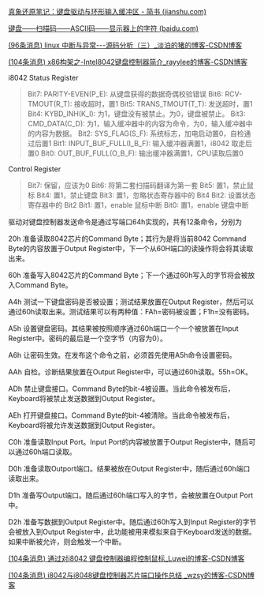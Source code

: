 [真象还原笔记：键盘驱动与环形输入缓冲区 - 简书 (jianshu.com)](https://www.jianshu.com/p/ff65a1ca6954)

[键盘——扫描码——ASCII码——显示器上的字符 (baidu.com)](https://baijiahao.baidu.com/s?id=1694086614934809141&wfr=spider&for=pc)

[(96条消息) linux 中断与异常---源码分析（三）_淡泊的猪的博客-CSDN博客](https://blog.csdn.net/whuzm08/article/details/80097186)

[(104条消息) x86构架之-Intel8042键盘控制器简介_rayylee的博客-CSDN博客](https://blog.csdn.net/hbuxiaofei/article/details/116274989)

i8042 Status Register

> Bit7: PARITY-EVEN(P_E): 从键盘获得的数据奇偶校验错误
> Bit6: RCV-TMOUT(R_T): 接收超时，置1
> Bit5: TRANS_TMOUT(T_T): 发送超时，置1
> Bit4: KYBD_INH(K_I): 为1，键盘没有被禁止。为0，键盘被禁止。
> Bit3: CMD_DATA(C_D): 为1，输入缓冲器中的内容为命令，为0，输入缓冲器中的内容为数据。
> Bit2: SYS_FLAG(S_F): 系统标志，加电启动置0，自检通过后置1
> Bit1: INPUT_BUF_FULL(I_B_F): 输入缓冲器满置1，i8042 取走后置0
> Bit0: OUT_BUF_FULL(O_B_F): 输出缓冲器满置1，CPU读取后置0

Control Register

> Bit7: 保留，应该为0
> Bit6: 将第二套扫描码翻译为第一套
> Bit5: 置1，禁止鼠标
> Bit4: 置1，禁止键盘
> Bit3: 置1，忽略状态寄存器中的 Bit4
> Bit2: 设置状态寄存器中的 Bit2
> Bit1: 置1，enable 鼠标中断
> Bit0: 置1，enable 键盘中断



驱动对键盘控制器发送命令是通过写端口64h实现的，共有12条命令，分别为

20h
准备读取8042芯片的Command Byte；其行为是将当前8042 Command Byte的内容放置于Output Register中，下一个从60H端口的读操作将会将其读取出来。

60h
准备写入8042芯片的Command Byte；下一个通过60h写入的字节将会被放入Command Byte。

A4h
测试一下键盘密码是否被设置；测试结果放置在Output Register，然后可以通过60h读取出来。测试结果可以有两种值：FAh=密码被设置；F1h=没有密码。

A5h
设置键盘密码。其结果被按照顺序通过60h端口一个一个被放置在Input Register中。密码的最后是一个空字节（内容为0）。

A6h
让密码生效。在发布这个命令之前，必须首先使用A5h命令设置密码。

AAh
自检。诊断结果放置在Output Register中，可以通过60h读取。55h=OK。

ADh
禁止键盘接口。Command Byte的bit-4被设置。当此命令被发布后，Keyboard将被禁止发送数据到Output Register。

AEh
打开键盘接口。Command Byte的bit-4被清除。当此命令被发布后，Keyboard将被允许发送数据到Output Register。

C0h
准备读取Input Port。Input Port的内容被放置于Output Register中，随后可以通过60h端口读取。

D0h
准备读取Outport端口。结果被放在Output Register中，随后通过60h端口读取出来。

D1h
准备写Output端口。随后通过60h端口写入的字节，会被放置在Output Port中。

D2h
准备写数据到Output Register中。随后通过60h写入到Input Register的字节会被放入到Output Register中，此功能被用来模拟来自于Keyboard发送的数据。如果中断被允许，则会触发一个中断。

[(104条消息) 通过对i8042 键盘控制器编程控制鼠标_Luwei的博客-CSDN博客](https://blog.csdn.net/snailhit/article/details/6684192?spm=1001.2101.3001.6650.7&utm_medium=distribute.pc_relevant.none-task-blog-2%7Edefault%7EESLANDING%7Edefault-7-6684192-blog-116274989.pc_relevant_landingrelevant&depth_1-utm_source=distribute.pc_relevant.none-task-blog-2%7Edefault%7EESLANDING%7Edefault-7-6684192-blog-116274989.pc_relevant_landingrelevant&utm_relevant_index=8)

[(104条消息) i8042与i8048键盘控制器芯片端口操作总结 _wzsy的博客-CSDN博客](https://blog.csdn.net/wzsy/article/details/6130651?spm=1001.2101.3001.6650.9&utm_medium=distribute.pc_relevant.none-task-blog-2%7Edefault%7EBlogCommendFromBaidu%7ERate-9-6130651-blog-6684192.pc_relevant_recovery_v2&depth_1-utm_source=distribute.pc_relevant.none-task-blog-2%7Edefault%7EBlogCommendFromBaidu%7ERate-9-6130651-blog-6684192.pc_relevant_recovery_v2&utm_relevant_index=10)
